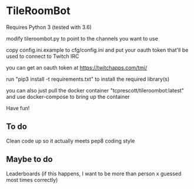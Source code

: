 # TileRoomBot

Requires Python 3 (tested with 3.6)

modify tileroombot.py to point to the channels you want to use

copy config.ini.example to cfg/config.ini and put your oauth token that'll be used to connect to Twitch IRC

you can get an oauth token at https://twitchapps.com/tmi/

run "pip3 install -t requirements.txt" to install the required library(s)

you can also just pull the docker container "tcprescott/tileroombot:latest" and use docker-compose to bring up the container

Have fun!

## To do

Clean code up so it actually meets pep8 coding style

## Maybe to do

Leaderboards (if this happens, I want to be more than person x guessed most times correctly)
